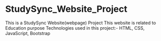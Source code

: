 # StudySync_Website_Project
This is a StudySync Website(webpage) Project
This website is related to Education purpose
Technologies used in this project:- HTML, CSS, JavaScript, Bootstrap
